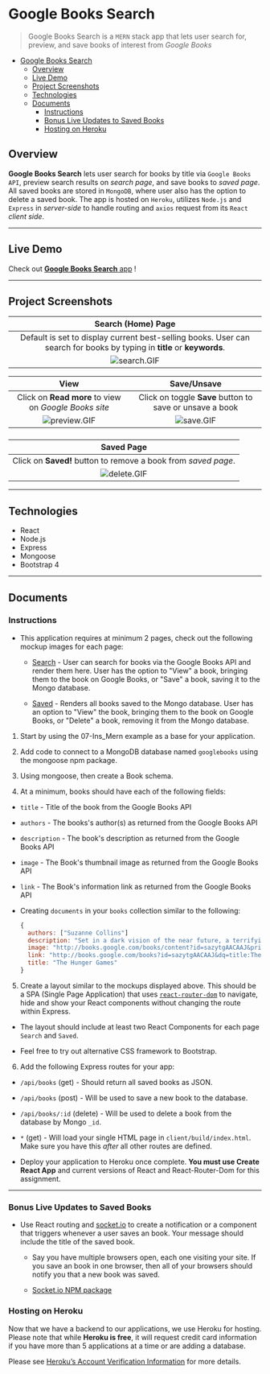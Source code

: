 # Google Books Search

> Google Books Search is a `MERN` stack app that lets user search for, preview, and save books of interest from *Google Books*

<!-- toc -->

- [Google Books Search](#google-books-search)
  - [Overview](#overview)
  - [Live Demo](#live-demo)
  - [Project Screenshots](#project-screenshots)
  - [Technologies](#technologies)
  - [Documents](#documents)
    - [Instructions](#instructions)
    - [Bonus Live Updates to Saved Books](#bonus-live-updates-to-saved-books)
    - [Hosting on Heroku](#hosting-on-heroku)
  
<!-- tocstop -->

## Overview

**Google Books Search** lets user search for books by title via `Google Books API`, preview search results on *search page*, and save books to *saved page*. All saved books are stored in `MongoDB`, where user also has the option to delete a saved book. 
The app is hosted on `Heroku`, utilizes `Node.js` and `Express` in *server-side* to handle routing and `axios` request from its `React` *client side*.

-----

## Live Demo

Check out [**Google Books Search** app](https://good-books-search.herokuapp.com/) !

-----

## Project Screenshots

| Search (Home) Page |
|    :---:     | 
|Default is set to display current best-selling books.  User can search for books by typing in **title** or **keywords**.
|![search.GIF](client/src/images/search.GIF)|

| View   | Save/Unsave |
|    :---:     |     :---:      |
|Click on **Read more** to view on *Google Books site*|Click on toggle **Save** button to save or unsave a book
| ![preview.GIF](client/src/images/preview.GIF) | ![save.GIF](client/src/images/save.GIF) |

###

| Saved Page |
|    :---:     | 
|Click on **Saved!** button to remove a book from *saved page*.
|![delete.GIF](client/src/images/delete.GIF)|

-----

## Technologies

- React
- Node.js
- Express
- Mongoose
- Bootstrap 4

-----

## Documents

### Instructions

* This application requires at minimum 2 pages, check out the following mockup images for each page:

  * [Search](Search.png) - User can search for books via the Google Books API and render them here. User has the option to "View" a book, bringing them to the book on Google Books, or "Save" a book, saving it to the Mongo database.

  * [Saved](Saved.png) - Renders all books saved to the Mongo database. User has an option to "View" the book, bringing them to the book on Google Books, or "Delete" a book, removing it from the Mongo database.

1. Start by using the 07-Ins_Mern example as a base for your application.

2. Add code to connect to a MongoDB database named `googlebooks` using the mongoose npm package.

3. Using mongoose, then create a Book schema.

4. At a minimum, books should have each of the following fields:

* `title` - Title of the book from the Google Books API

* `authors` - The books's author(s) as returned from the Google Books API

* `description` - The book's description as returned from the Google Books API

* `image` - The Book's thumbnail image as returned from the Google Books API

* `link` - The Book's information link as returned from the Google Books API

* Creating `documents` in your `books` collection similar to the following:

    ```js
    {
      authors: ["Suzanne Collins"]
      description: "Set in a dark vision of the near future, a terrifying reality TV show is taking place. Twelve boys and twelve girls are forced to appear in a live event called The Hunger Games. There is only one rule: kill or be killed. When sixteen-year-old Katniss Everdeen steps forward to take her younger sister's place in the games, she sees it as a death sentence. But Katniss has been close to death before. For her, survival is second nature."
      image: "http://books.google.com/books/content?id=sazytgAACAAJ&printsec=frontcover&img=1&zoom=1&source=gbs_api"
      link: "http://books.google.com/books?id=sazytgAACAAJ&dq=title:The+Hunger+Games&hl=&source=gbs_api"
      title: "The Hunger Games"
    }
    ```

5. Create a layout similar to the mockups displayed above. This should be a SPA (Single Page Application) that uses [`react-router-dom`](https://github.com/reactjs/react-router) to navigate, hide and show your React components without changing the route within Express.

* The layout should include at least two React Components for each page `Search` and `Saved`.

* Feel free to try out alternative CSS framework to Bootstrap.

6. Add the following Express routes for your app:

* `/api/books` (get) - Should return all saved books as JSON.

* `/api/books` (post) - Will be used to save a new book to the database.

* `/api/books/:id` (delete) - Will be used to delete a book from the database by Mongo `_id`.

* `*` (get) - Will load your single HTML page in `client/build/index.html`. Make sure you have this _after_ all other routes are defined.

* Deploy your application to Heroku once complete. **You must use Create React App** and current versions of React and React-Router-Dom for this assignment.

- - -

### Bonus Live Updates to Saved Books

* Use React routing and [socket.io](http://socket.io) to create a notification or a component that triggers whenever a user saves an book. Your message should include the title of the saved book.

  * Say you have multiple browsers open, each one visiting your site. If you save an book in one browser, then all of your browsers should notify you that a new book was saved.

  * [Socket.io NPM package](https://www.npmjs.com/package/socket.io)


### Hosting on Heroku

Now that we have a backend to our applications, we use Heroku for hosting. Please note that while **Heroku is free**, it will request credit card information if you have more than 5 applications at a time or are adding a database.

Please see [Heroku’s Account Verification Information](https://devcenter.heroku.com/articles/account-verification) for more details.
